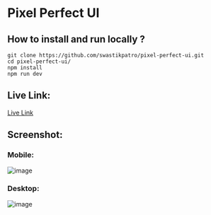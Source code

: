 # Pixel Perfect UI

## **How to install and run locally ?**

```
git clone https://github.com/swastikpatro/pixel-perfect-ui.git
cd pixel-perfect-ui/
npm install
npm run dev
```

## Live Link: 

[Live Link](https://pixel-perfect-ui.vercel.app/)

## Screenshot: 

### Mobile: 
![image](https://github.com/swastikpatro/pixel-perfect-ui/assets/113245457/8ebf3b09-b9b3-46bd-afd4-9f647d1a2588)

### Desktop:
![image](https://github.com/swastikpatro/pixel-perfect-ui/assets/113245457/1f310ec7-fbbd-4cbb-a5f6-7a1b8327ba77)


